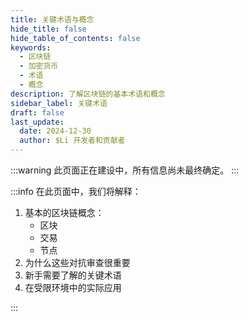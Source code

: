```yaml
---
title: 关键术语与概念
hide_title: false
hide_table_of_contents: false
keywords:
  - 区块链
  - 加密货币
  - 术语
  - 概念
description: 了解区块链的基本术语和概念
sidebar_label: 关键术语
draft: false
last_update:
  date: 2024-12-30
  author: $Li 开发者和贡献者
---
```


:::warning
此页面正在建设中，所有信息尚未最终确定。
:::

:::info
在此页面中，我们将解释：

1. 基本的区块链概念：
   - 区块
   - 交易
   - 节点
2. 为什么这些对抗审查很重要
3. 新手需要了解的关键术语
4. 在受限环境中的实际应用

:::
